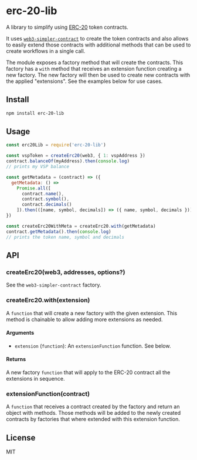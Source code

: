 # erc-20-lib

A library to simplify using [ERC-20](https://eips.ethereum.org/EIPS/eip-20) token contracts.

It uses [`web3-simpler-contract`](https://github.com/bloq/erc-20-abi/tree/master/packages/web3-simpler-contract) to create the token contracts and also allows to easily extend those contracts with additional methods that can be used to create workflows in a single call.

The module exposes a factory method that will create the contracts.
This factory has a `with` method that receives an extension function creating a new factory.
The new factory will then be used to create new contracts with the applied "extensions".
See the examples below for use cases.

## Install

```sh
npm install erc-20-lib
```

## Usage

```js
const erc20Lib = require('erc-20-lib')

const vspToken = createErc20(web3, { 1: vspAddress })
contract.balanceOf(myAddress).then(console.log)
// prints my VSP balance

const getMetadata = (contract) => ({
  getMetadata: () =>
    Promise.all([
      contract.name(),
      contract.symbol(),
      contract.decimals()
    ]).then(([name, symbol, decimals]) => ({ name, symbol, decimals }))
})

const createErc20WithMeta = createErc20.with(getMetadata)
contract.getMetadata().then(console.log)
// prints the token name, symbol and decimals
```

## API

### createErc20(web3, addresses, options?)

See the `web3-simpler-contract` factory.

### createErc20.with(extension)

A `function` that will create a new factory with the given extension.
This method is chainable to allow adding more extensions as needed.

#### Arguments

- `extension` (`function`): An `extensionFunction` function. See below.

#### Returns

A new factory `function` that will apply to the ERC-20 contract all the extensions in sequence.

### extensionFunction(contract)

A `function` that receives a contract created by the factory and return an object with methods.
Those methods will be added to the newly created contracts by factories that where extended with this extension function.

## License

MIT
